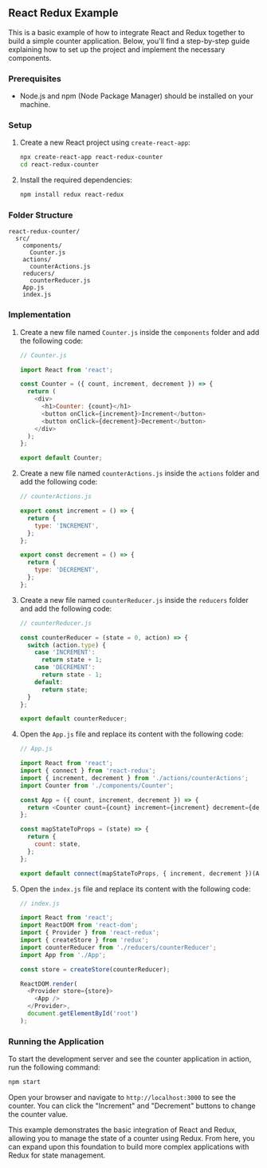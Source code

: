## React Redux Example

This is a basic example of how to integrate React and Redux together to build a simple counter application. Below, you'll find a step-by-step guide explaining how to set up the project and implement the necessary components.

### Prerequisites

- Node.js and npm (Node Package Manager) should be installed on your machine.

### Setup

1. Create a new React project using `create-react-app`:

   ```bash
   npx create-react-app react-redux-counter
   cd react-redux-counter
   ```

2. Install the required dependencies:

   ```bash
   npm install redux react-redux
   ```

### Folder Structure

```
react-redux-counter/
  src/
    components/
      Counter.js
    actions/
      counterActions.js
    reducers/
      counterReducer.js
    App.js
    index.js
```

### Implementation

1. Create a new file named `Counter.js` inside the `components` folder and add the following code:

   ```javascript
   // Counter.js

   import React from 'react';

   const Counter = ({ count, increment, decrement }) => {
     return (
       <div>
         <h1>Counter: {count}</h1>
         <button onClick={increment}>Increment</button>
         <button onClick={decrement}>Decrement</button>
       </div>
     );
   };

   export default Counter;
   ```

2. Create a new file named `counterActions.js` inside the `actions` folder and add the following code:

   ```javascript
   // counterActions.js

   export const increment = () => {
     return {
       type: 'INCREMENT',
     };
   };

   export const decrement = () => {
     return {
       type: 'DECREMENT',
     };
   };
   ```

3. Create a new file named `counterReducer.js` inside the `reducers` folder and add the following code:

   ```javascript
   // counterReducer.js

   const counterReducer = (state = 0, action) => {
     switch (action.type) {
       case 'INCREMENT':
         return state + 1;
       case 'DECREMENT':
         return state - 1;
       default:
         return state;
     }
   };

   export default counterReducer;
   ```

4. Open the `App.js` file and replace its content with the following code:

   ```javascript
   // App.js

   import React from 'react';
   import { connect } from 'react-redux';
   import { increment, decrement } from './actions/counterActions';
   import Counter from './components/Counter';

   const App = ({ count, increment, decrement }) => {
     return <Counter count={count} increment={increment} decrement={decrement} />;
   };

   const mapStateToProps = (state) => {
     return {
       count: state,
     };
   };

   export default connect(mapStateToProps, { increment, decrement })(App);
   ```

5. Open the `index.js` file and replace its content with the following code:

   ```javascript
   // index.js

   import React from 'react';
   import ReactDOM from 'react-dom';
   import { Provider } from 'react-redux';
   import { createStore } from 'redux';
   import counterReducer from './reducers/counterReducer';
   import App from './App';

   const store = createStore(counterReducer);

   ReactDOM.render(
     <Provider store={store}>
       <App />
     </Provider>,
     document.getElementById('root')
   );
   ```

### Running the Application

To start the development server and see the counter application in action, run the following command:

```bash
npm start
```

Open your browser and navigate to `http://localhost:3000` to see the counter. You can click the "Increment" and "Decrement" buttons to change the counter value.

This example demonstrates the basic integration of React and Redux, allowing you to manage the state of a counter using Redux. From here, you can expand upon this foundation to build more complex applications with Redux for state management.
